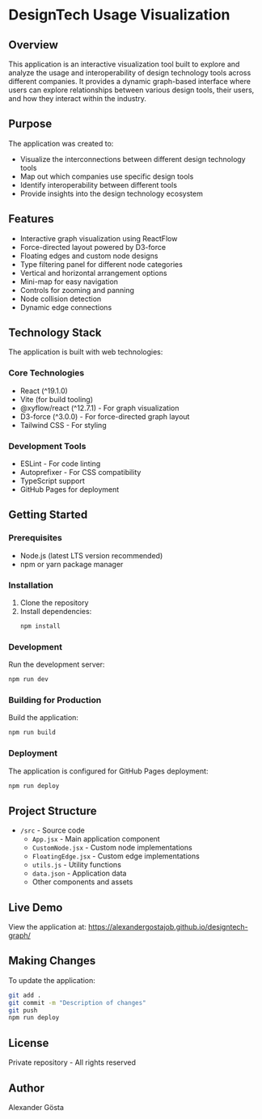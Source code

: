 # DesignTech Usage Visualization

## Overview
This application is an interactive visualization tool built to explore and analyze the usage and interoperability of design technology tools across different companies. It provides a dynamic graph-based interface where users can explore relationships between various design tools, their users, and how they interact within the industry.

## Purpose
The application was created to:
- Visualize the interconnections between different design technology tools
- Map out which companies use specific design tools
- Identify interoperability between different tools
- Provide insights into the design technology ecosystem

## Features
- Interactive graph visualization using ReactFlow
- Force-directed layout powered by D3-force
- Floating edges and custom node designs
- Type filtering panel for different node categories
- Vertical and horizontal arrangement options
- Mini-map for easy navigation
- Controls for zooming and panning
- Node collision detection
- Dynamic edge connections

## Technology Stack
The application is built with web technologies:

### Core Technologies
- React (^19.1.0)
- Vite (for build tooling)
- @xyflow/react (^12.7.1) - For graph visualization
- D3-force (^3.0.0) - For force-directed graph layout
- Tailwind CSS - For styling

### Development Tools
- ESLint - For code linting
- Autoprefixer - For CSS compatibility
- TypeScript support
- GitHub Pages for deployment

## Getting Started

### Prerequisites
- Node.js (latest LTS version recommended)
- npm or yarn package manager

### Installation
1. Clone the repository
2. Install dependencies:
   ```bash
   npm install
   ```

### Development
Run the development server:
```bash
npm run dev
```

### Building for Production
Build the application:
```bash
npm run build
```

### Deployment
The application is configured for GitHub Pages deployment:
```bash
npm run deploy
```

## Project Structure
- `/src` - Source code
  - `App.jsx` - Main application component
  - `CustomNode.jsx` - Custom node implementations
  - `FloatingEdge.jsx` - Custom edge implementations
  - `utils.js` - Utility functions
  - `data.json` - Application data
  - Other components and assets

## Live Demo
View the application at: https://alexandergostajob.github.io/designtech-graph/

## Making Changes
To update the application:
```bash
git add .
git commit -m "Description of changes"
git push
npm run deploy
```

## License
Private repository - All rights reserved

## Author
Alexander Gösta